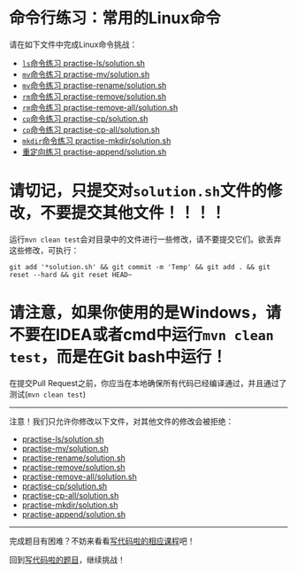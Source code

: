 # 命令行练习：常用的Linux命令

请在如下文件中完成Linux命令挑战：

- [`ls`命令练习 practise-ls/solution.sh](https://github.com/hcsp/practise-shell-commands/blob/master/practise-ls/solution.sh)
- [`mv`命令练习 practise-mv/solution.sh](https://github.com/hcsp/practise-shell-commands/blob/master/practise-mv/solution.sh)
- [`mv`命令练习 practise-rename/solution.sh](https://github.com/hcsp/practise-shell-commands/blob/master/practise-rename/solution.sh)
- [`rm`命令练习 practise-remove/solution.sh](https://github.com/hcsp/practise-shell-commands/blob/master/practise-remove/solution.sh)
- [`rm`命令练习 practise-remove-all/solution.sh](https://github.com/hcsp/practise-shell-commands/blob/master/practise-remove-all/solution.sh)
- [`cp`命令练习 practise-cp/solution.sh](https://github.com/hcsp/practise-shell-commands/blob/master/practise-cp/solution.sh)
- [`cp`命令练习 practise-cp-all/solution.sh](https://github.com/hcsp/practise-shell-commands/blob/master/practise-cp-all/solution.sh)
- [`mkdir`命令练习 practise-mkdir/solution.sh](https://github.com/hcsp/practise-shell-commands/blob/master/practise-mkdir/solution.sh)
- [重定向练习 practise-append/solution.sh](https://github.com/hcsp/practise-shell-commands/blob/master/practise-append/solution.sh)

# 请切记，只提交对`solution.sh`文件的修改，不要提交其他文件！！！！

运行`mvn clean test`会对目录中的文件进行一些修改，请不要提交它们。欲丢弃这些修改，可执行：

```
git add '*solution.sh' && git commit -m 'Temp' && git add . && git reset --hard && git reset HEAD~
```

# 请注意，如果你使用的是Windows，请不要在IDEA或者cmd中运行`mvn clean test`，而是在Git bash中运行！


在提交Pull Request之前，你应当在本地确保所有代码已经编译通过，并且通过了测试(`mvn clean test`)

-----
注意！我们只允许你修改以下文件，对其他文件的修改会被拒绝：
- [practise-ls/solution.sh](https://github.com/hcsp/practise-shell-commands/blob/master/practise-ls/solution.sh)
- [practise-mv/solution.sh](https://github.com/hcsp/practise-shell-commands/blob/master/practise-mv/solution.sh)
- [practise-rename/solution.sh](https://github.com/hcsp/practise-shell-commands/blob/master/practise-rename/solution.sh)
- [practise-remove/solution.sh](https://github.com/hcsp/practise-shell-commands/blob/master/practise-remove/solution.sh)
- [practise-remove-all/solution.sh](https://github.com/hcsp/practise-shell-commands/blob/master/practise-remove-all/solution.sh)
- [practise-cp/solution.sh](https://github.com/hcsp/practise-shell-commands/blob/master/practise-cp/solution.sh)
- [practise-cp-all/solution.sh](https://github.com/hcsp/practise-shell-commands/blob/master/practise-cp-all/solution.sh)
- [practise-mkdir/solution.sh](https://github.com/hcsp/practise-shell-commands/blob/master/practise-mkdir/solution.sh)
- [practise-append/solution.sh](https://github.com/hcsp/practise-shell-commands/blob/master/practise-append/solution.sh)
-----


完成题目有困难？不妨来看看[写代码啦的相应课程](https://xiedaimala.com/tasks/661cd7ab-7fea-47d0-8e11-555d6fca751d)吧！

回到[写代码啦的题目](https://xiedaimala.com/tasks/661cd7ab-7fea-47d0-8e11-555d6fca751d/quizzes/6c87ef57-7f06-4af2-9112-86dd27ff099d)，继续挑战！
